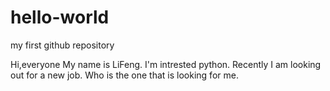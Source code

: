 # hello-world
my first github repository

Hi,everyone
My name is LiFeng. I'm intrested python. 
Recently I am looking out for a new job. Who is the one that is looking for me. 

